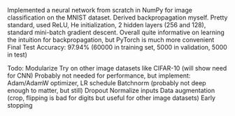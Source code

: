 Implemented a neural network from scratch in NumPy for image classification on the MNIST dataset. Derived backpropagation myself. 
Pretty standard, used ReLU, He initialization, 2 hidden layers (256 and 128), standard mini-batch gradient descent. 
Overall quite informative on learning the intuition for backpropagation, but PyTorch is much more convenient
Final Test Accuracy: 97.94% (60000 in training set, 5000 in validation, 5000 in test)

Todo: 
Modularize
Try on other image datasets like CIFAR-10 (will show need for CNN)
Probably not needed for performance, but implement:
    Adam/AdamW optimizer, LR schedule
    Batchnorm (probably not deep enough to matter, but still)
    Dropout
    Normalize inputs
    Data augmentation (crop, flipping is bad for digits but useful for other image datasets)
    Early stopping